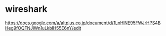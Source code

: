# wireshark
https://docs.google.com/a/altplus.co.jp/document/d/1LnHlNE95FWJrHPS4BHeg9fOQFNJiWn1uLkblH55E6nY/edit
